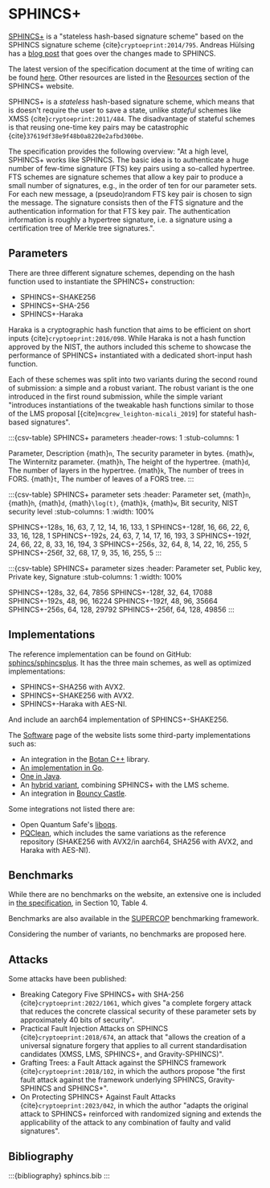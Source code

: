 # SPHINCS+

[SPHINCS+](https://sphincs.org/index.html) is a "stateless hash-based signature
scheme" based on the SPHINCS signature scheme {cite}`cryptoeprint:2014/795`.
Andreas Hülsing has a [blog post](https://huelsing.net/wordpress/?p=558) that
goes over the changes made to SPHINCS.

The latest version of the specification document at the time of writing can be
found [here](https://sphincs.org/data/sphincs+-r3.1-specification.pdf). Other
resources are listed in the [Resources](https://sphincs.org/resources.html)
section of the SPHINCS+ website.

SPHINCS+ is a *stateless* hash-based signature scheme, which means that is
doesn't require the user to save a state, unlike *stateful* schemes like XMSS
{cite}`cryptoeprint:2011/484`. The disadvantage of stateful schemes is that
reusing one-time key pairs may be catastrophic
{cite}`37619df38e9f48b0a8220e2afbd300be`.

The specification provides the following overview: "At a high level, SPHINCS+
works like SPHINCS. The basic idea is to authenticate a huge number of few-time
signature (FTS) key pairs using a so-called hypertree. FTS schemes are signature
schemes that allow a key pair to produce a small number of signatures, e.g., in
the order of ten for our parameter sets.  For each new message, a (pseudo)random
FTS key pair is chosen to sign the message. The signature consists then of the
FTS signature and the authentication information for that FTS key pair. The
authentication information is roughly a hypertree signature, i.e. a signature
using a certification tree of Merkle tree signatures.".

## Parameters

There are three different signature schemes, depending on the hash function used
to instantiate the SPHINCS+ construction:

- SPHINCS+-SHAKE256
- SPHINCS+-SHA-256
- SPHINCS+-Haraka

Haraka is a cryptographic hash function that aims to be efficient on short
inputs {cite}`cryptoeprint:2016/098`. While Haraka is not a hash function
approved by the NIST, the authors included this scheme to showcase the
performance of SPHINCS+ instantiated with a dedicated short-input hash function.

Each of these schemes was split into two variants during the second round of
submission: a simple and a robust variant. The robust variant is the one
introduced in the first round submission, while the simple variant "introduces
instantiations of the tweakable hash functions similar to those of the LMS
proposal \[{cite}`mcgrew_leighton-micali_2019`\] for stateful hash-based
signatures".

:::{csv-table} SPHINCS+ parameters
:header-rows: 1
:stub-columns: 1

Parameter, Description
{math}`n`, The security parameter in bytes.
{math}`w`, The Winternitz parameter.
{math}`h`, The height of the hypertree.
{math}`d`, The number of layers in the hypertree.
{math}`k`, The number of trees in FORS.
{math}`t`, The number of leaves of a FORS tree.
:::

:::{csv-table} SPHINCS+ parameter sets
:header: Parameter set, {math}`n`, {math}`h`, {math}`d`, {math}`\log(t)`, {math}`k`, {math}`w`, Bit security, NIST security level
:stub-columns: 1
:width: 100%

SPHINCS+-128s, 16, 63, 7, 12, 14, 16, 133, 1
SPHINCS+-128f, 16, 66, 22, 6, 33, 16, 128, 1
SPHINCS+-192s, 24, 63, 7, 14, 17, 16, 193, 3
SPHINCS+-192f, 24, 66, 22, 8, 33, 16, 194, 3
SPHINCS+-256s, 32, 64, 8, 14, 22, 16, 255, 5
SPHINCS+-256f, 32, 68, 17, 9, 35, 16, 255, 5
:::

:::{csv-table} SPHINCS+ parameter sizes
:header: Parameter set, Public key, Private key, Signature
:stub-columns: 1
:width: 100%

SPHINCS+-128s, 32, 64, 7856
SPHINCS+-128f, 32, 64, 17088
SPHINCS+-192s, 48, 96, 16224
SPHINCS+-192f, 48, 96, 35664
SPHINCS+-256s, 64, 128, 29792
SPHINCS+-256f, 64, 128, 49856
:::

## Implementations

The reference implementation can be found on GitHub:
[sphincs/sphincsplus](https://github.com/sphincs/sphincsplus). It has the three
main schemes, as well as optimized implementations:

- SPHINCS+-SHA256 with AVX2.
- SPHINCS+-SHAKE256 with AVX2.
- SPHINCS+-Haraka with AES-NI.

And include an aarch64 implementation of SPHINCS+-SHAKE256.

The [Software](https://sphincs.org/software.html) page of the website lists some third-party implementations such as:

- An integration in the [Botan C++](https://github.com/randombit/botan) library.
- [An implementation in Go](https://github.com/kasperdi/SPHINCSPLUS-golang).
- [One in Java](https://extgit.iaik.tugraz.at/krypto/javasphincsplus).
- An [hybrid variant](https://github.com/sfluhrer/hybrid-hash-based-signature), combining SPHINCS+ with the LMS scheme.
- An integration in [Bouncy Castle](https://github.com/bcgit).

Some integrations not listed there are:

- Open Quantum Safe's
[liboqs](https://openquantumsafe.org/liboqs/algorithms/sig/sphincs.html).
- [PQClean](https://github.com/PQClean/PQClean), which includes the same
variations as the reference repository (SHAKE256 with AVX2/in aarch64, SHA256
with AVX2, and Haraka with AES-NI).

## Benchmarks

While there are no benchmarks on the website, an extensive one is included in
[the specification](https://sphincs.org/data/sphincs+-r3.1-specification.pdf),
in Section 10, Table 4.

Benchmarks are also available in the
[SUPERCOP](https://bench.cr.yp.to/supercop.html) benchmarking framework.

Considering the number of variants, no benchmarks are proposed here.

## Attacks

Some attacks have been published:

- Breaking Category Five SPHINCS+ with SHA-256 {cite}`cryptoeprint:2022/1061`,
which gives "a complete forgery attack that reduces the concrete classical
security of these parameter sets by approximately 40 bits of security".
- Practical Fault Injection Attacks on SPHINCS {cite}`cryptoeprint:2018/674`, an
attack that  "allows the creation of a universal signature forgery that applies
to all current standardisation candidates (XMSS, LMS, SPHINCS+, and
Gravity-SPHINCS)".
- Grafting Trees: a Fault Attack against the SPHINCS framework
{cite}`cryptoeprint:2018/102`, in which the authors propose "the first fault
attack against the framework underlying SPHINCS, Gravity-SPHINCS and SPHINCS+".
- On Protecting SPHINCS+ Against Fault Attacks {cite}`cryptoeprint:2023/042`, in
which the author "adapts the original attack to SPHINCS+ reinforced with
randomized signing and extends the applicability of the attack to any
combination of faulty and valid signatures".

## Bibliography

:::{bibliography} sphincs.bib
:::
